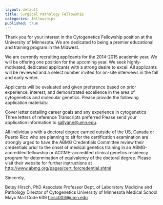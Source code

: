 ```yaml
---
layout: default
title: Surgical Pathology Fellowship
categories: fellowships
published: true
---
```

Thank you for your interest in the Cytogenetics Fellowship position at the University of Minnesota. We are dedicated to being a premier educational and training program in the Midwest.

We are currently recruiting applicants for the 2014-2015 academic year. We will be offering one position for the upcoming year. We seek highly-motivated, dedicated applicants with a strong desire to excel. All applicants will be reviewed and a select number invited for on-site interviews in the fall and early winter.

Applicants will be evaluated and given preference based on prior experience, interest, and demonstrated excellence in the area of cytogenetics and molecular genetics. Please provide the following application materials:

Cover letter detailing career goals and any experience in cytogenetics
Three letters of reference
Transcripts preferred
Please send your application information to sallyann@umn.edu.

All individuals with a doctoral degree earned outside of the US, Canada or Puerto Rico who are planning to sit for the certification examination are strongly urged to have the ABMG Credentials Committee review their credentials prior to the onset of medical genetics training in an ABMG-accredited fellowship or ACGME-accredited clinical genetics residency program for determination of equivalency of the doctoral degree. Please visit their website for further instructions at http://www.abmg.org/pages/cert_forcredential.shtml

Sincerely,

<div itemscope itemtype="http://schema.org/Person">
<span itemprop="name">Betsy Hirsch</span>, PhD
<span itemprop="jobTitle">Associate Professor</span>
Dept. of Laboratory Medicine and Pathology
Director of Cytogenetics
University of Minnesota Medical School
Mayo Mail Code 609
<a href="mailto:hirsc003@umn.edu" itemprop="email">hirsc003@umn.edu</a>
</div>
